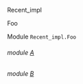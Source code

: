 Recent_impl

Foo

Module `Recent_impl.Foo`

<a id="module-A"></a>

###### module [A](Recent_impl.Foo.A.md)

<a id="module-B"></a>

###### module [B](Recent_impl.Foo.B.md)
